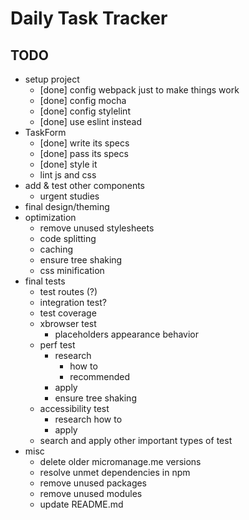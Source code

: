 Daily Task Tracker
========================================

TODO
----------------------------------------

- setup project
  - [done] config webpack just to make things work
  - [done] config mocha
  - [done] config stylelint
  - [done] use eslint instead
- TaskForm
  - [done] write its specs
  - [done] pass its specs
  - [done] style it
  - lint js and css
- add & test other components
  - urgent studies
- final design/theming
- optimization
  - remove unused stylesheets
  - code splitting
  - caching
  - ensure tree shaking
  - css minification
- final tests
  - test routes (?)
  - integration test?
  - test coverage
  - xbrowser test
    - placeholders appearance behavior
  - perf test
    - research
      - how to
      - recommended
    - apply
    - ensure tree shaking
  - accessibility test
    - research how to
    - apply
  - search and apply other important types of test
- misc
  - delete older micromanage.me versions
  - resolve unmet dependencies in npm
  - remove unused packages
  - remove unused modules
  - update README.md
